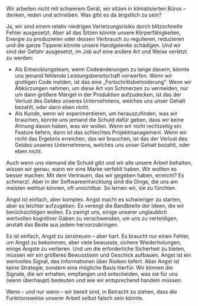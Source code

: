 Wir arbeiten nicht mit schwerem Gerät, wir sitzen in klimatisierten Büros &ndash; denken, reden und schreiben. Was gibt es da ängstlich zu sein?

Ja, wir sind einem relativ niedrigen Verletzungsrisiko durch blitzschnelle Fehler ausgesetzt. Aber all das Sitzen könnte unsere Körperfähigkeiten, Energie zu produzieren oder dessen Verbrauch zu regulieren, reduzieren und die ganze Tipperei könnte unsere Handgelenke schädigen. Und wir sind der Gefahr ausgesetzt, im Job auf eine andere Art und Weise verletzt zu werden:

- Als Entwicklungsteam, wenn Codeänderungen zu lange dauern, könnte uns jemand fehlende Leistungsbereitschaft vorwerfen. Wenn wir grottigen Code melden, ist das eine „Fortschrittsbehinderung“. Wenn wir Abkürzungen nehmen, um diese Art von Schmerzen zu vermeiden, nur um dann größere Mängel in der Produktion aufzudecken, ist das der Verlust des Geldes unseres Unternehmens, welches uns unser Gehalt bezahlt, oder dann eben nicht. 
- Als Kunde, wenn wir experimentieren, um herauszufinden, was wir brauchen, könnte uns jemand die Schuld dafür geben, dass wir keine Ahnung davon haben, was wir wollen. Wenn wir nicht rechtzeitig ein Feature liefern, dann ist das schlechtes Projektmanagement. Wenn wir nicht das Ergebnis erreichen, das wir brauchen, ist das der Verlust des Geldes unseres Unternehmens, welches uns unser Gehalt bezahlt, oder eben nicht.

Auch wenn uns niemand die Schuld gibt und wir alle unsere Arbeit behalten, wissen wir genau, wann wir eine Marke verfehlt haben. Wir wollten es besser machen. Mit dem Vertrauen, das wir gegeben haben,  erreicht? Es schmerzt. Aber in der Softwareentwicklung sind die Dinge, die uns am meisten wehtun können, oft unsichtbar. So lernen wir, sie zu fürchten. 

Angst ist einfach, aber komplex. Angst macht es schwieriger zu starten, aber es leichter aufzugeben. Es verengt die Bandbreite der Ideen, die wir berücksichtigen wollen. Es zwingt uns, einige unserer unglaublich wertvollen kognitiver Gaben zu verschwenden, um uns zu verteidigen, anstatt das Beste aus jedem hervorzubringen.

Es ist einfach, Angst zu zerstreuen &ndash; aber hart. Es braucht nur einen Fehler, um Angst zu bekommen, aber viele bewusste, sichere Wiederholungen, einige Ängste zu verlieren. Und um die erforderliche Sicherheit zu bieten, müssen wir ein größeres Bewusstsein und Geschick aufbauen. Angst ist ein wertvolles Signal, das Informationen über Risiken liefert. Aber Angst ist keine Strategie, sondern eine mögliche Basis hierfür. Wir können die Signale, die wir erhalten, empfangen und entscheiden, was sie für uns (wenn überhaupt) bedeuten und wie wir entsprechend handeln müssen. 

Wenn &ndash; und nur wenn &ndash; wir bereit sind, in Betracht zu ziehen, dass die Funktionsweise unserer Arbeit selbst falsch sein könnte.
